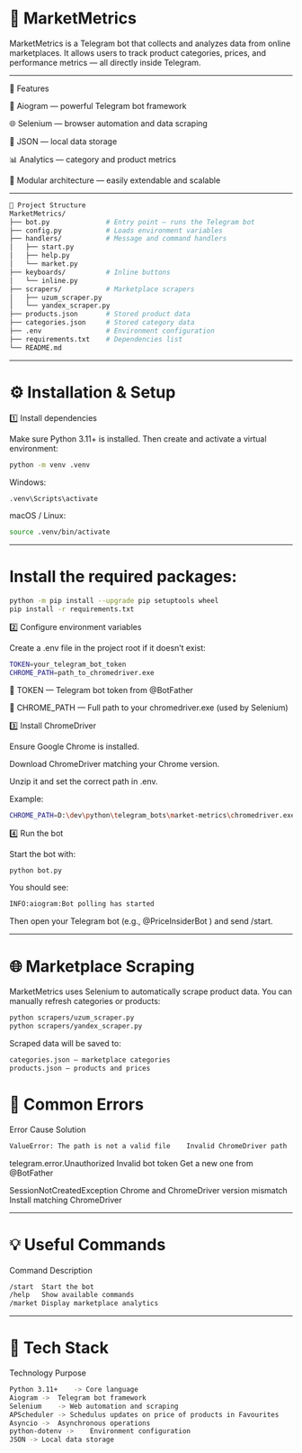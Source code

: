 # 🧠 MarketMetrics

MarketMetrics is a Telegram bot that collects and analyzes data from online marketplaces.
It allows users to track product categories, prices, and performance metrics — all directly inside Telegram.


---


🚀 Features

🤖 Aiogram — powerful Telegram bot framework

🌐 Selenium — browser automation and data scraping

💾 JSON — local data storage

📊 Analytics — category and product metrics

🧱 Modular architecture — easily extendable and scalable


---


```bash
📂 Project Structure
MarketMetrics/
├── bot.py              # Entry point — runs the Telegram bot
├── config.py           # Loads environment variables
├── handlers/           # Message and command handlers
│   ├── start.py
│   ├── help.py
│   └── market.py
├── keyboards/          # Inline buttons
│   └── inline.py
├── scrapers/           # Marketplace scrapers
│   ├── uzum_scraper.py
│   └── yandex_scraper.py
├── products.json       # Stored product data
├── categories.json     # Stored category data
├── .env                # Environment configuration
├── requirements.txt    # Dependencies list
└── README.md
```

---


# ⚙️ Installation & Setup
1️⃣ Install dependencies

Make sure Python 3.11+ is installed.
Then create and activate a virtual environment:

```bash
python -m venv .venv
```

Windows:

```bash
.venv\Scripts\activate
```

macOS / Linux:

```bash
source .venv/bin/activate
```


---


# Install the required packages:

```bash
python -m pip install --upgrade pip setuptools wheel
pip install -r requirements.txt
```

2️⃣ Configure environment variables

Create a .env file in the project root if it doesn’t exist:

```bash
TOKEN=your_telegram_bot_token
CHROME_PATH=path_to_chromedriver.exe
```

🔹 TOKEN — Telegram bot token from @BotFather

🔹 CHROME_PATH — Full path to your chromedriver.exe (used by Selenium)

3️⃣ Install ChromeDriver

Ensure Google Chrome is installed.

Download ChromeDriver
 matching your Chrome version.

Unzip it and set the correct path in .env.

Example:

```bash
CHROME_PATH=D:\dev\python\telegram_bots\market-metrics\chromedriver.exe
```

4️⃣ Run the bot

Start the bot with:

```bash
python bot.py
```

You should see:

```bash
INFO:aiogram:Bot polling has started
```

Then open your Telegram bot (e.g., @PriceInsiderBot
) and send /start.


---


# 🌐 Marketplace Scraping

MarketMetrics uses Selenium to automatically scrape product data.
You can manually refresh categories or products:

```bash
python scrapers/uzum_scraper.py
python scrapers/yandex_scraper.py
```

Scraped data will be saved to:

```bash
categories.json — marketplace categories
products.json — products and prices
```


# 🧩 Common Errors
Error	Cause	Solution
```bash
ValueError: The path is not a valid file	Invalid ChromeDriver path	Check CHROME_PATH in .env
```
telegram.error.Unauthorized	Invalid bot token	Get a new one from @BotFather

SessionNotCreatedException	Chrome and ChromeDriver version mismatch	Install matching ChromeDriver


---


# 💡 Useful Commands
Command	Description

```bash
/start	Start the bot
/help	Show available commands
/market	Display marketplace analytics
```

---


# 🧠 Tech Stack

Technology	Purpose

```bash
Python 3.11+	-> Core language
Aiogram ->	Telegram bot framework
Selenium	-> Web automation and scraping
APScheduler -> Schedulus updates on price of products in Favourites
Asyncio ->	Asynchronous operations
python-dotenv ->	Environment configuration
JSON ->	Local data storage
```

